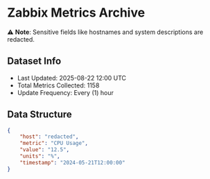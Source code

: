 # Zabbix Metrics Archive

⚠️ **Note**: Sensitive fields like hostnames and system descriptions are redacted.

## Dataset Info
- Last Updated: 2025-08-22 12:00 UTC
- Total Metrics Collected: 1158
- Update Frequency: Every (1) hour

## Data Structure
```json
{
    "host": "redacted",
    "metric": "CPU Usage",
    "value": "12.5",
    "units": "%",
    "timestamp": "2024-05-21T12:00:00"
}
```
